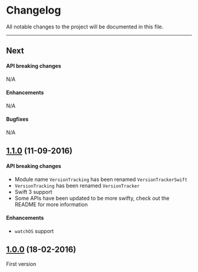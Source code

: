 # Changelog

All notable changes to the project will be documented in this file.

---

## Next

#### API breaking changes

N/A

#### Enhancements

N/A

#### Bugfixes

N/A

## [1.1.0](https://github.com/tbaranes/VersionTrackerSwift/releases/tag/1.1.0) (11-09-2016)

#### API breaking changes

- Module name `VersionTracking` has been renamed `VersionTrackerSwift`
- `VersionTracking` has been renamed `VersionTracker`
- Swift 3 support
- Some APIs have been updated to be more swifty, check out the README for more information

#### Enhancements

- `watchOS` support

## [1.0.0](https://github.com/tbaranes/VersionTrackerSwift/releases/tag/1.0) (18-02-2016)

First version
